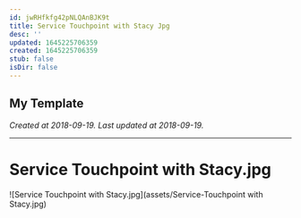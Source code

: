 ```yaml
---
id: jwRHfkfg42pNLQAnBJK9t
title: Service Touchpoint with Stacy Jpg
desc: ''
updated: 1645225706359
created: 1645225706359
stub: false
isDir: false
---
```

My Template
---

_Created at 2018-09-19._
_Last updated at 2018-09-19._




---

# Service Touchpoint with Stacy.jpg


![Service Touchpoint with Stacy.jpg](assets/Service-Touchpoint with Stacy.jpg)

